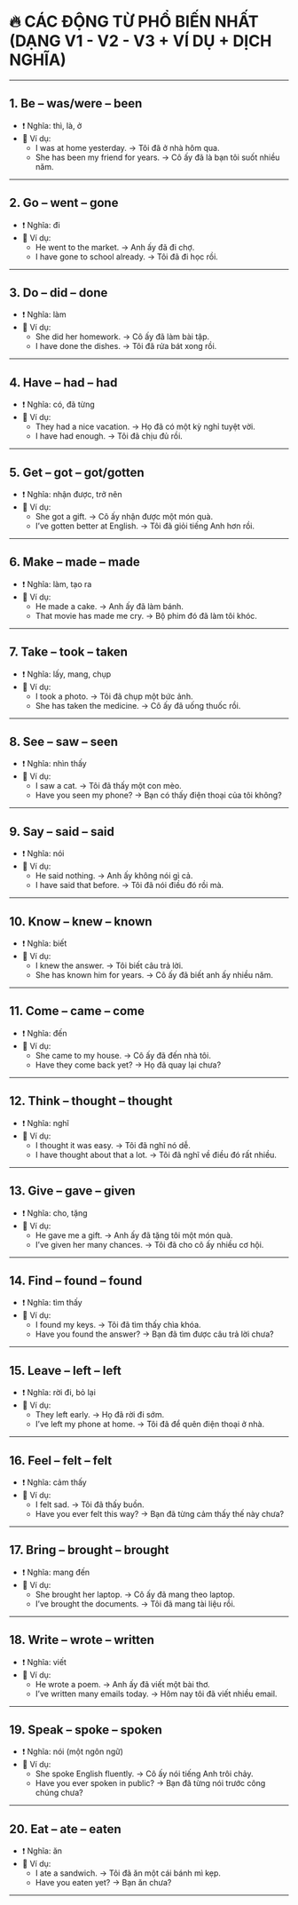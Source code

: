 # 🔥 CÁC ĐỘNG TỪ PHỔ BIẾN NHẤT (DẠNG V1 - V2 - V3 + VÍ DỤ + DỊCH NGHĨA)

---

## 1. **Be** – was/were – been
- ❗ Nghĩa: thì, là, ở
- 📝 Ví dụ:
  - I was at home yesterday. → Tôi đã ở nhà hôm qua.
  - She has been my friend for years. → Cô ấy đã là bạn tôi suốt nhiều năm.

---

## 2. **Go** – went – gone
- ❗ Nghĩa: đi
- 📝 Ví dụ:
  - He went to the market. → Anh ấy đã đi chợ.
  - I have gone to school already. → Tôi đã đi học rồi.

---

## 3. **Do** – did – done
- ❗ Nghĩa: làm
- 📝 Ví dụ:
  - She did her homework. → Cô ấy đã làm bài tập.
  - I have done the dishes. → Tôi đã rửa bát xong rồi.

---

## 4. **Have** – had – had
- ❗ Nghĩa: có, đã từng
- 📝 Ví dụ:
  - They had a nice vacation. → Họ đã có một kỳ nghỉ tuyệt vời.
  - I have had enough. → Tôi đã chịu đủ rồi.

---

## 5. **Get** – got – got/gotten
- ❗ Nghĩa: nhận được, trở nên
- 📝 Ví dụ:
  - She got a gift. → Cô ấy nhận được một món quà.
  - I’ve gotten better at English. → Tôi đã giỏi tiếng Anh hơn rồi.

---

## 6. **Make** – made – made
- ❗ Nghĩa: làm, tạo ra
- 📝 Ví dụ:
  - He made a cake. → Anh ấy đã làm bánh.
  - That movie has made me cry. → Bộ phim đó đã làm tôi khóc.

---

## 7. **Take** – took – taken
- ❗ Nghĩa: lấy, mang, chụp
- 📝 Ví dụ:
  - I took a photo. → Tôi đã chụp một bức ảnh.
  - She has taken the medicine. → Cô ấy đã uống thuốc rồi.

---

## 8. **See** – saw – seen
- ❗ Nghĩa: nhìn thấy
- 📝 Ví dụ:
  - I saw a cat. → Tôi đã thấy một con mèo.
  - Have you seen my phone? → Bạn có thấy điện thoại của tôi không?

---

## 9. **Say** – said – said
- ❗ Nghĩa: nói
- 📝 Ví dụ:
  - He said nothing. → Anh ấy không nói gì cả.
  - I have said that before. → Tôi đã nói điều đó rồi mà.

---

## 10. **Know** – knew – known
- ❗ Nghĩa: biết
- 📝 Ví dụ:
  - I knew the answer. → Tôi biết câu trả lời.
  - She has known him for years. → Cô ấy đã biết anh ấy nhiều năm.

---

## 11. **Come** – came – come
- ❗ Nghĩa: đến
- 📝 Ví dụ:
  - She came to my house. → Cô ấy đã đến nhà tôi.
  - Have they come back yet? → Họ đã quay lại chưa?

---

## 12. **Think** – thought – thought
- ❗ Nghĩa: nghĩ
- 📝 Ví dụ:
  - I thought it was easy. → Tôi đã nghĩ nó dễ.
  - I have thought about that a lot. → Tôi đã nghĩ về điều đó rất nhiều.

---

## 13. **Give** – gave – given
- ❗ Nghĩa: cho, tặng
- 📝 Ví dụ:
  - He gave me a gift. → Anh ấy đã tặng tôi một món quà.
  - I’ve given her many chances. → Tôi đã cho cô ấy nhiều cơ hội.

---

## 14. **Find** – found – found
- ❗ Nghĩa: tìm thấy
- 📝 Ví dụ:
  - I found my keys. → Tôi đã tìm thấy chìa khóa.
  - Have you found the answer? → Bạn đã tìm được câu trả lời chưa?

---

## 15. **Leave** – left – left
- ❗ Nghĩa: rời đi, bỏ lại
- 📝 Ví dụ:
  - They left early. → Họ đã rời đi sớm.
  - I’ve left my phone at home. → Tôi đã để quên điện thoại ở nhà.

---

## 16. **Feel** – felt – felt
- ❗ Nghĩa: cảm thấy
- 📝 Ví dụ:
  - I felt sad. → Tôi đã thấy buồn.
  - Have you ever felt this way? → Bạn đã từng cảm thấy thế này chưa?

---

## 17. **Bring** – brought – brought
- ❗ Nghĩa: mang đến
- 📝 Ví dụ:
  - She brought her laptop. → Cô ấy đã mang theo laptop.
  - I’ve brought the documents. → Tôi đã mang tài liệu rồi.

---

## 18. **Write** – wrote – written
- ❗ Nghĩa: viết
- 📝 Ví dụ:
  - He wrote a poem. → Anh ấy đã viết một bài thơ.
  - I’ve written many emails today. → Hôm nay tôi đã viết nhiều email.

---

## 19. **Speak** – spoke – spoken
- ❗ Nghĩa: nói (một ngôn ngữ)
- 📝 Ví dụ:
  - She spoke English fluently. → Cô ấy nói tiếng Anh trôi chảy.
  - Have you ever spoken in public? → Bạn đã từng nói trước công chúng chưa?

---

## 20. **Eat** – ate – eaten
- ❗ Nghĩa: ăn
- 📝 Ví dụ:
  - I ate a sandwich. → Tôi đã ăn một cái bánh mì kẹp.
  - Have you eaten yet? → Bạn ăn chưa?

---
